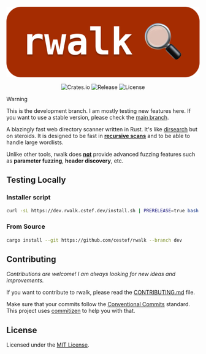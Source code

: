 <p align="center">
    <img src="assets/header.png" alt="rwalk" />
</p>

<p align="center">
    <a href="https://crates.io/crates/rwalk" style="text-decoration: none;"><img src="https://img.shields.io/github/actions/workflow/status/cestef/rwalk/release.yml?labelColor=%231e1e1e&color=%231e1e1e" alt="Crates.io" /></a> <a href="https://img.shields.io/github/v/release/cestef/rwalk?labelColor=%231e1e1e&color=%231e1e1e" style="text-decoration: none;"><img src="https://img.shields.io/github/v/release/cestef/rwalk?labelColor=%231e1e1e&color=%231e1e1e" alt="Release" /></a> <a href="LICENSE" style="text-decoration: none;"><img src="https://img.shields.io/github/license/cestef/rwalk?labelColor=%231e1e1e&color=%231e1e1e" alt="License" /></a>
</p>

> [!WARNING]
> This is the development branch. I am mostly testing new features here. If you want to use a stable version, please check the [main branch](https://github.com/cestef/rwalk/tree/main).

A blazingly fast web directory scanner written in Rust. It's like [dirsearch](https://github.com/maurosoria/dirsearch) but on steroids.
It is designed to be fast in [**recursive scans**](https://rwalk.cstef.dev/docs/modes) and to be able to handle large wordlists.

Unlike other tools, rwalk does **<u>not</u>** provide advanced fuzzing features such as **parameter fuzzing**, **header discovery**, etc.

## Testing Locally

### Installer script

```bash
curl -sL https://dev.rwalk.cstef.dev/install.sh | PRERELEASE=true bash
```

### From Source

```bash
cargo install --git https://github.com/cestef/rwalk --branch dev
```



## Contributing

_Contributions are welcome! I am always looking for new ideas and improvements._

If you want to contribute to rwalk, please read the [CONTRIBUTING.md](CONTRIBUTING.md) file.

Make sure that your commits follow the [Conventional Commits](https://www.conventionalcommits.org/en/v1.0.0/) standard.
This project uses [commitizen](https://commitizen-tools.github.io/commitizen/) to help you with that.

## License

Licensed under the [MIT License](LICENSE).